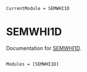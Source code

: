 ```@meta
CurrentModule = SEMWHI1D
```

# SEMWHI1D

Documentation for [SEMWHI1D](https://github.com/EBmn/SEMWHI1D.jl).

```@index
```

```@autodocs
Modules = [SEMWHI1D]
```
